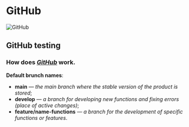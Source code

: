 # GitHub

![GitHub](https://visualmodo.com/wp-content/uploads/2018/04/Using-GitHub-To-Improve-Workflow-3.jpg)

## GitHub testing

### How does *[GitHub](https://github.com/)* work.

**Default brunch names**:
<br>
- **main** — *the main branch where the stable version of the product is stored*;
- **develop** — *a branch for developing new functions and fixing errors (place of active changes)*;
- **feature/name-functions** — *a branch for the development of specific functions or features*.
